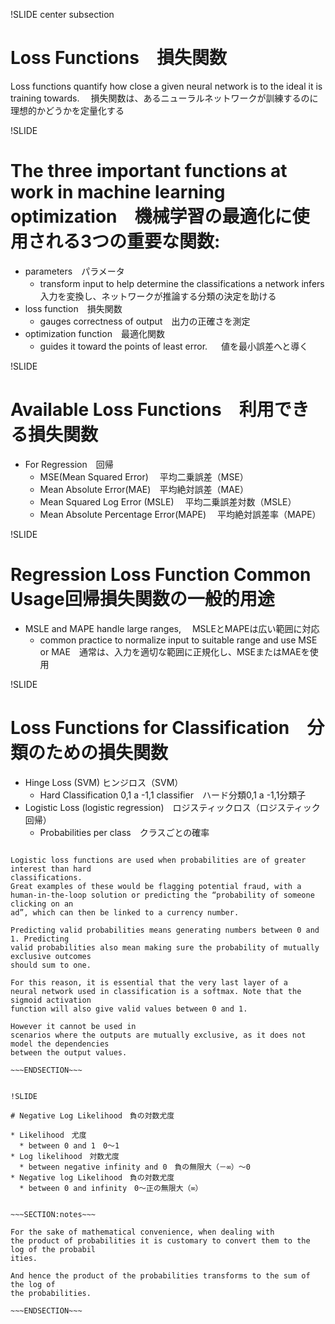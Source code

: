 !SLIDE center subsection

# Loss Functions　損失関数

Loss functions quantify how close a given neural network is to the ideal it is training
towards.　 損失関数は、あるニューラルネットワークが訓練するのに理想的かどうかを定量化する

!SLIDE


# The three important functions at work in machine learning optimization　機械学習の最適化に使用される3つの重要な関数:

* parameters　パラメータ
  * transform input to help determine the classifications a network infers　入力を変換し、ネットワークが推論する分類の決定を助ける
* loss function　損失関数
  * gauges correctness of output　出力の正確さを測定
* optimization function　最適化関数
  * guides it toward the points of least error. 　 値を最小誤差へと導く


!SLIDE

# Available Loss Functions　利用できる損失関数

* For Regression　回帰
  * MSE(Mean Squared Error)　 平均二乗誤差（MSE）
  * Mean Absolute Error(MAE)　平均絶対誤差（MAE）
  * Mean Squared Log Error (MSLE)　 平均二乗誤差対数（MSLE）
  * Mean Absolute Percentage Error(MAPE)　 平均絶対誤差率（MAPE）


!SLIDE

# Regression Loss Function Common Usage回帰損失関数の一般的用途

* MSLE and MAPE handle large ranges,　 MSLEとMAPEは広い範囲に対応 
  * common practice to normalize input to suitable range and use MSE or MAE　通常は、入力を適切な範囲に正規化し、MSEまたはMAEを使用


!SLIDE

# Loss Functions for Classification　分類のための損失関数

* Hinge Loss (SVM) ヒンジロス（SVM）
  * Hard Classification 0,1 a -1,1 classifier　ハード分類0,1 a -1,1分類子
* Logistic Loss (logistic regression)　ロジスティックロス（ロジスティック回帰）
  * Probabilities per class　クラスごとの確率


~~~SECTION:notes~~~

Logistic loss functions are used when probabilities are of greater interest than hard
classifications. 
Great examples of these would be flagging potential fraud, with a
human-in-the-loop solution or predicting the “probability of someone clicking on an
ad”, which can then be linked to a currency number.

Predicting valid probabilities means generating numbers between 0 and 1. Predicting
valid probabilities also mean making sure the probability of mutually exclusive outcomes
should sum to one. 

For this reason, it is essential that the very last layer of a
neural network used in classification is a softmax. Note that the sigmoid activation
function will also give valid values between 0 and 1. 

However it cannot be used in
scenarios where the outputs are mutually exclusive, as it does not model the dependencies
between the output values.

~~~ENDSECTION~~~


!SLIDE

# Negative Log Likelihood　負の対数尤度

* Likelihood　尤度
  * between 0 and 1　0〜1
* Log likelihood　対数尤度
  * between negative infinity and 0　負の無限大（－∞）～0
* Negative log Likelihood　負の対数尤度
  * between 0 and infinity　0〜正の無限大（∞）


~~~SECTION:notes~~~

For the sake of mathematical convenience, when dealing with
the product of probabilities it is customary to convert them to the log of the probabil
ities. 

And hence the product of the probabilities transforms to the sum of the log of
the probabilities.

~~~ENDSECTION~~~

